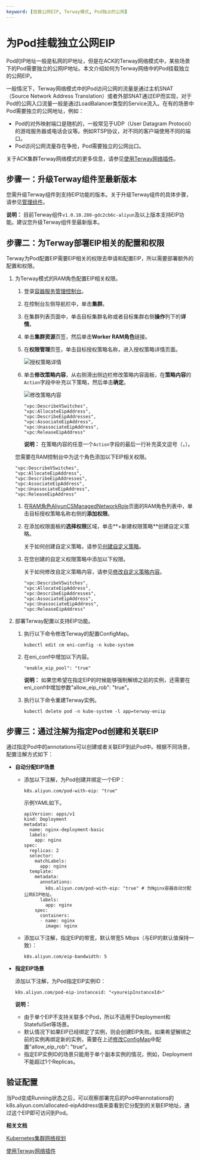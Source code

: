 ```yaml
---
keyword: [挂载公网EIP, Terway模式, Pod独占的公网]
---
```


# 为Pod挂载独立公网EIP

Pod的IP地址一般是私网的IP地址，但是在ACK的Terway网络模式中，某些场景下的Pod需要独立的公网IP地址。本文介绍如何为Terway网络中的Pod挂载独立的公网EIP。

一般情况下，Terway网络模式中的Pod访问公网的流量是通过主机SNAT（Source Network Address Translation）或者外部SNAT通过EIP而实现，对于Pod的公网入口流量一般是通过LoadBalancer类型的Service流入。在有的场景中Pod需要独立的公网地址，例如：

-   Pod的对外映射端口是随机的，一般常见于UDP（User Datagram Protocol）的游戏服务器或电话会议等。例如RTSP协议，对不同的客户端使用不同的端口。
-   Pod访问公网流量存在争抢，Pod需要独立的公网出口。

关于ACK集群Terway网络模式的更多信息，请参见[使用Terway网络插件](/intl.zh-CN/Kubernetes集群用户指南/网络/容器网络CNI/使用Terway网络插件.md)。

## 步骤一：升级Terway组件至最新版本

您需升级Terway组件到支持EIP功能的版本。关于升级Terway组件的具体步骤，请参见[管理组件](/intl.zh-CN/Kubernetes集群用户指南/集群/升级集群/管理组件.md)。

**说明：** 目前Terway组件`v1.0.10.280-gdc2cb6c-aliyun`及以上版本支持EIP功能。建议您升级Terway组件至最新版本。

## 步骤二：为Terway部署EIP相关的配置和权限

Terway为Pod配置EIP需要EIP相关的权限去申请和配置EIP，所以需要部署额外的配置和权限。



1.  为Terway模式的RAM角色配置EIP相关权限。

    1.  登录[容器服务管理控制台](https://cs.console.aliyun.com)。

    2.  在控制台左侧导航栏中，单击**集群**。

    3.  在集群列表页面中，单击目标集群名称或者目标集群右侧**操作**列下的**详情**。

    4.  单击**集群资源**页签，然后单击**Worker RAM角色**链接。

    5.  在**权限管理**页签，单击目标授权策略名称，进入授权策略详情页面。

        ![授权策略详情](https://static-aliyun-doc.oss-accelerate.aliyuncs.com/assets/img/zh-CN/0106659951/p11193.png)

    6.  单击**修改策略内容**，从右侧滑出侧边栏修改策略内容面板，在**策略内容**的`Action`字段中补充以下策略，然后单击**确定**。

        ![修改策略内容](https://static-aliyun-doc.oss-accelerate.aliyuncs.com/assets/img/zh-CN/8576260161/p11195.png)

        ```
        "vpc:DescribeVSwitches",
        "vpc:AllocateEipAddress",
        "vpc:DescribeEipAddresses",
        "vpc:AssociateEipAddress",
        "vpc:UnassociateEipAddress",
        "vpc:ReleaseEipAddress"
        ```

        **说明：** 在策略内容的任意一个`Action`字段的最后一行补充英文逗号（，）。

    您需要在RAM控制台中为这个角色添加以下EIP相关权限。

    ```
    "vpc:DescribeVSwitches",
    "vpc:AllocateEipAddress",
    "vpc:DescribeEipAddresses",
    "vpc:AssociateEipAddress",
    "vpc:UnassociateEipAddress",
    "vpc:ReleaseEipAddress"
    ```

    1.  在[RAM角色AliyunCSManagedNetworkRole](https://ram.console.aliyun.com/roles/AliyunCSManagedNetworkRole)页面的RAM角色列表中，单击目标授权策略名称右侧的**添加权限**。

    2.  在添加权限面板的**选择权限**区域，单击**+新建权限策略**创建自定义策略。

        关于如何创建自定义策略，请参见[创建自定义策略](/intl.zh-CN/权限策略管理/自定义策略/创建自定义策略.md)。

    3.  在您创建的自定义权限策略中添加以下权限。

        关于如何修改自定义策略内容，请参见[修改自定义策略内容](/intl.zh-CN/权限策略管理/自定义策略/修改自定义策略内容.md)。

        ```
        "vpc:DescribeVSwitches",
        "vpc:AllocateEipAddress",
        "vpc:DescribeEipAddresses",
        "vpc:AssociateEipAddress",
        "vpc:UnassociateEipAddress",
        "vpc:ReleaseEipAddress"
        ```

2.  部署Terway配置以支持EIP功能。

    1.  执行以下命令修改Terway的配置ConfigMap。

        ```
        kubectl edit cm eni-config -n kube-system
        ```

    2.  在eni\_conf中增加以下内容。

        ```
        "enable_eip_pool": "true"
        ```

        **说明：** 如果您希望在指定EIP的时候能够强制解绑之前的实例，还需要在eni\_conf中增加参数"allow\_eip\_rob": "true"。

    3.  执行以下命令重建Terway实例。

        ```
        kubectl delete pod -n kube-system -l app=terway-eniip
        ```


## 步骤三：通过注解为指定Pod创建和关联EIP

通过指定Pod中的annotations可以创建或者关联EIP到此Pod中。根据不同场景，配置注解方式如下：

-   **自动分配EIP场景**
    -   添加以下注解，为Pod创建并绑定一个EIP：

        ```
        k8s.aliyun.com/pod-with-eip: "true"
        ```

        示例YAML如下。

        ```
        apiVersion: apps/v1
        kind: Deployment
        metadata:
          name: nginx-deployment-basic
          labels:
            app: nginx
        spec:
          replicas: 2
          selector:
            matchLabels:
              app: nginx
          template:
            metadata:
              annotations:
                k8s.aliyun.com/pod-with-eip: "true" # 为Nginx容器自动分配公网EIP地址。
              labels:
                app: nginx
            spec:
              containers:
              - name: nginx
                image: nginx
        ```

    -   添加以下注解，指定EIP的带宽，默认带宽5 Mbps（与EIP的默认值保持一致）：

        ```
        k8s.aliyun.com/eip-bandwidth: 5
        ```

-   **指定EIP场景**

    添加以下注解，为Pod指定EIP实例ID：

    ```
    k8s.aliyun.com/pod-eip-instanceid: "<youreipInstanceId>"
    ```

    **说明：**

    -   由于单个EIP不支持关联多个Pod，所以不适用于Deployment和StatefulSet等场景。
    -   默认情况下如果EIP已经绑定了实例，则会创建EIP失败。如果希望解绑之前的实例再绑定新的实例，需要在上述[修改ConfigMap](#substep_8ko_vpt_wxa)中配置"allow\_eip\_rob": "true"。
    -   指定EIP实例ID的场景只能用于单个副本实例的情况，例如，Deployment不能超过1个Replicas。

## 验证配置

当Pod变成Running状态之后，可以观察部署完后的Pod中annotations的k8s.aliyun.com/allocated-eipAddress值来查看到它分配到的关联EIP地址，通过这个EIP即可访问到Pod。

**相关文档**  


[Kubernetes集群网络规划](/intl.zh-CN/Kubernetes集群用户指南/网络/Kubernetes集群网络规划.md)

[使用Terway网络插件](/intl.zh-CN/Kubernetes集群用户指南/网络/容器网络CNI/使用Terway网络插件.md)

